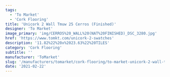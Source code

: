 ```yaml
---
tags:
  - 'To Market'
  - 'Cork Flooring'
title: 'Unicork 2 Wall Tmuw 25 Cerros (Finished)'
designer: 'To Market'
image_primary: 'img/CERROS%20_WALL%20(NAT%20FINISHED)_DSC_3280.jpg'
href: 'https://www.tomkt.com/unicork-2-swatches'
description: '11.82%22%20x%2023.63%22%20TILES'
category: 'Cork Flooring'
subtitle: ''
manufacturer: 'ToMarket'
slug: '/manufacturers/tomarket/cork-flooring/to-market-unicork-2-wall-tmuw-25-cerros-finished'
date: '2021-02-22'
---
```

